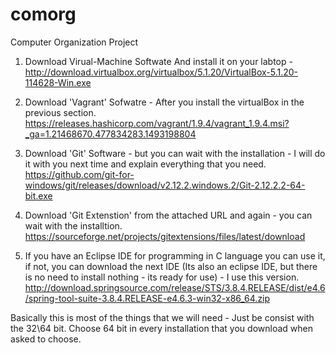 # comorg
Computer Organization Project


1. Download Virual-Machine Softwate And install it on your labtop - http://download.virtualbox.org/virtualbox/5.1.20/VirtualBox-5.1.20-114628-Win.exe

2. Download 'Vagrant' Sofwatre - After you install the virtualBox in the previous section.
  https://releases.hashicorp.com/vagrant/1.9.4/vagrant_1.9.4.msi?_ga=1.21468670.477834283.1493198804

3. Download 'Git' Software - but you can wait with the installation - I will do it with you next time and explain everything that you need.
https://github.com/git-for-windows/git/releases/download/v2.12.2.windows.2/Git-2.12.2.2-64-bit.exe

6. Download 'Git Extenstion' from the attached URL and again - you can wait with the installtion.
https://sourceforge.net/projects/gitextensions/files/latest/download

5. If you have an Eclipse IDE for programming in C language you can use it, if not, you can download the next IDE (Its also an eclipse IDE, but there is no need to install nothing - its ready for use) - I use this version.
http://download.springsource.com/release/STS/3.8.4.RELEASE/dist/e4.6/spring-tool-suite-3.8.4.RELEASE-e4.6.3-win32-x86_64.zip


Basically this is most of the things that we will need - Just be consist with the 32\64 bit. Choose 64 bit in every installation that you download when asked to choose. 
